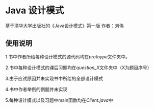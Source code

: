# Java 设计模式
基于清华大学出版社的《Java设计模式》第一版 作者：刘伟

## 使用说明
1.书中作者所给每种设计模式的源代码均在*protoype*文件夹中。

2.书中每种设计模式的课后习题均在*question_X*文件夹中（X为题目序号）  

3.由于应试原因并未实现书中所给的全部设计模式

4.书中作者举例的例题并未实现  

5.每种设计模式以及习题中main函数均在*Client.java*中
